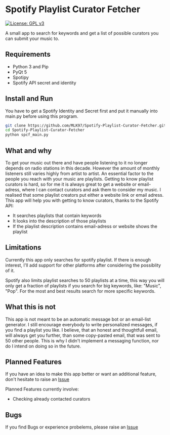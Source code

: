 # Spotify Playlist Curator Fetcher
[![License: GPL v3](https://img.shields.io/badge/License-GPLv3-blue.svg)](https://www.gnu.org/licenses/gpl-3.0)

A small app to search for keywords and get a list of possible curators you can submit your music to.

## Requirements
- Python 3 and Pip
- PyQt 5
- Spotipy
- Spotify API secret and identity

## Install and Run

You have to get a Spotify Identity and Secret first and put it manually into main.py before using this program.
```bash
git clone https://github.com/MLK97/Spotify-Playlist-Curator-Fetcher.git
cd Spotify-Playlist-Curator-Fetcher
python spcf_main.py
```

## What and why
To get your music out there and have people listening to it no longer depends on radio stations in this decade.
However the amount of monthly listeners still varies highly from artist to artist.
An essential factor to the people you reach with your music are playlists.
Getting to know playlist curators is hard, so for me it is always great to get a website or email-adress, where
I can contact curators and ask them to consider my music.
I realised that some playlist creators put either a website link or email adress.
This app will help you with getting to know curators, thanks to the Spotify API:

- It searches playlists that contain keywords
- It looks into the description of those playlists
- If the playlist description contains email-adress or website shows the playlist

## Limitations
Currently this app only searches for spotify playlist.
If there is enough interest, I'll add support for other platforms after considering the possiblity of it.

Spotify also limits playlist searches to 50 playlists at a time, this way you will only get a fraction
of playlists if you search for big keywords, like: "Music", "Pop".
For the most and best results search for more specific keywords.

## What this is not
This app is not meant to be an automatic message bot or an email-list generator.
I still encourage everybody to write personalized messages, if you find a playlist you like.
I believe, that an honest and thoughtfull email, will always get you further, than some copy-pasted email,
that was sent to 50 other people.
This is why I didn't implement a messaging function, nor do I intend on doing so in the future.

## Planned Features
If you have an idea to make this app better or want an additional feature, don't hesitate to raise an [Issue](https://github.com/MLK97/Spotify-Playlist-Curator-Fetcher/issues)

Planned Features currently involve:
- Checking already contacted curators

## Bugs
If you find Bugs or experience probelems, please raise an [Issue](https://github.com/MLK97/Spotify-Playlist-Curator-Fetcher/issues)
